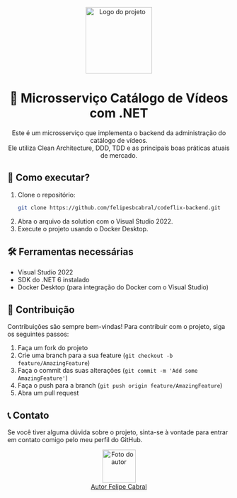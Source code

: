 <p align="center">
  <img src="https://user-images.githubusercontent.com/20674439/158480674-3b8895e7-420e-4025-bd78-8058ba255476.png"  width="150" alt="Logo do projeto" />
</p>  
<h1 align="center">🚀 Microsserviço Catálogo de Vídeos com .NET</h1>
<p align="center">
  Este é um microsserviço que implementa o backend da administração do catálogo de vídeos.<br />
  Ele utiliza Clean Architecture, DDD, TDD e as principais boas práticas atuais de mercado. 
</p>

## 🚀 Como executar? 

1. Clone o repositório: 
   ```sh
   git clone https://github.com/felipesbcabral/codeflix-backend.git 

2. Abra o arquivo da solution com o Visual Studio 2022.
3. Execute o projeto usando o Docker Desktop. 

## 🛠️ Ferramentas necessárias

- Visual Studio 2022
- SDK do .NET 6 instalado
- Docker Desktop (para integração do Docker com o Visual Studio)

## 🙌 Contribuição

Contribuições são sempre bem-vindas! Para contribuir com o projeto, siga os seguintes passos:

1. Faça um fork do projeto
2. Crie uma branch para a sua feature (`git checkout -b feature/AmazingFeature`)
3. Faça o commit das suas alterações (`git commit -m 'Add some AmazingFeature'`)
4. Faça o push para a branch (`git push origin feature/AmazingFeature`)
5. Abra um pull request

## 📞 Contato

Se você tiver alguma dúvida sobre o projeto, sinta-se à vontade para entrar em contato comigo pelo meu perfil do GitHub.

<p align="center">
  <a href="https://github.com/felipesbcabral">
    <img src="https://github.com/felipesbcabral.png" width="75px;" alt="Foto do autor" />
    <br />
    Autor Felipe Cabral
  </a>
</p>

